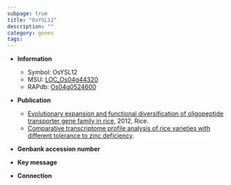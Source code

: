 ```yaml
---
subpage: true
title: "OsYSL12"
description: ""
category: genes
tags: 
---
```


* **Information**  
    + Symbol: OsYSL12  
    + MSU: [LOC_Os04g44320](http://rice.plantbiology.msu.edu/cgi-bin/ORF_infopage.cgi?orf=LOC_Os04g44320)  
    + RAPdb: [Os04g0524600](http://rapdb.dna.affrc.go.jp/viewer/gbrowse_details/irgsp1?name=Os04g0524600)  

* **Publication**  
    + [Evolutionary expansion and functional diversification of oligopeptide transporter gene family in rice](http://www.ncbi.nlm.nih.gov/pubmed?term=Evolutionary+expansion+and+functional+diversification+of+oligopeptide+transporter+gene+family+in+rice%5BTitle%5D), 2012, Rice.
    + [Comparative transcriptome profile analysis of rice varieties with different tolerance to zinc deficiency](Stuttg).

* **Genbank accession number**  

* **Key message**  

* **Connection**  



